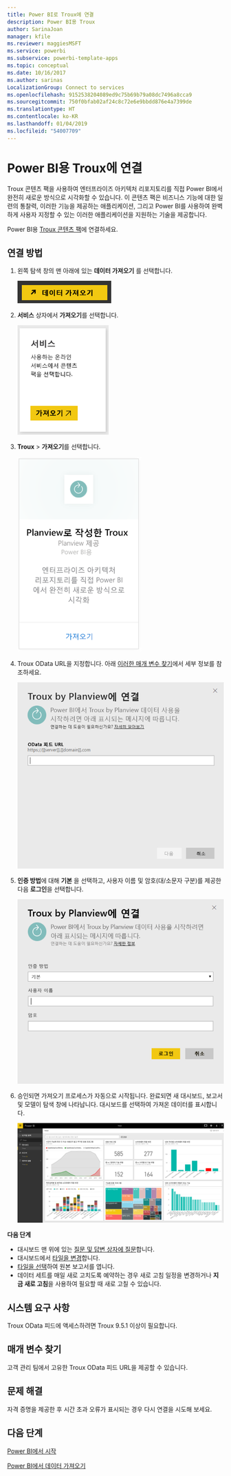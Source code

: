 ```yaml
---
title: Power BI로 Troux에 연결
description: Power BI용 Troux
author: SarinaJoan
manager: kfile
ms.reviewer: maggiesMSFT
ms.service: powerbi
ms.subservice: powerbi-template-apps
ms.topic: conceptual
ms.date: 10/16/2017
ms.author: sarinas
LocalizationGroup: Connect to services
ms.openlocfilehash: 9152538204089ed9c75b69b79a08dc7496a8cca9
ms.sourcegitcommit: 750f0bfab02af24c8c72e6e9bbdd876e4a7399de
ms.translationtype: HT
ms.contentlocale: ko-KR
ms.lasthandoff: 01/04/2019
ms.locfileid: "54007709"
---
```

# <a name="connect-to-troux-for-power-bi"></a>Power BI용 Troux에 연결
Troux 콘텐츠 팩을 사용하여 엔터프라이즈 아키텍처 리포지토리를 직접 Power BI에서 완전히 새로운 방식으로 시각화할 수 있습니다. 이 콘텐츠 팩은 비즈니스 기능에 대한 일련의 통찰력, 이러한 기능을 제공하는 애플리케이션, 그리고 Power BI를 사용하여 완벽하게 사용자 지정할 수 있는 이러한 애플리케이션을 지원하는 기술을 제공합니다.

Power BI용 [Troux 콘텐츠 팩](https://app.powerbi.com/getdata/services/troux)에 연결하세요.

## <a name="how-to-connect"></a>연결 방법
1. 왼쪽 탐색 창의 맨 아래에 있는 **데이터 가져오기** 를 선택합니다.
   
   ![](media/service-connect-to-troux/getdata.png)
2. **서비스** 상자에서 **가져오기**를 선택합니다.
   
   ![](media/service-connect-to-troux/services.png)
3. **Troux** \>  **가져오기**를 선택합니다.
   
   ![](media/service-connect-to-troux/troux.png)
4. Troux OData URL을 지정합니다. 아래 [이러한 매개 변수 찾기](#FindingParams)에서 세부 정보를 참조하세요.
   
   ![](media/service-connect-to-troux/params.png)
5. **인증 방법**에 대해 **기본** 을 선택하고, 사용자 이름 및 암호(대/소문자 구분)를 제공한 다음 **로그인**을 선택합니다.
   
    ![](media/service-connect-to-troux/creds.png)
6. 승인되면 가져오기 프로세스가 자동으로 시작됩니다. 완료되면 새 대시보드, 보고서 및 모델이 탐색 창에 나타납니다. 대시보드를 선택하여 가져온 데이터를 표시합니다.
   
     ![](media/service-connect-to-troux/dashboard.png)

**다음 단계**

* 대시보드 맨 위에 있는 [질문 및 답변 상자에 질문](consumer/end-user-q-and-a.md)합니다.
* 대시보드에서 [타일을 변경](service-dashboard-edit-tile.md)합니다.
* [타일을 선택](consumer/end-user-tiles.md)하여 원본 보고서를 엽니다.
* 데이터 세트를 매일 새로 고치도록 예약하는 경우 새로 고침 일정을 변경하거나 **지금 새로 고침**을 사용하여 필요할 때 새로 고칠 수 있습니다.

## <a name="system-requirements"></a>시스템 요구 사항
Troux OData 피드에 액세스하려면 Troux 9.5.1 이상이 필요합니다.

<a name="FindingParams"></a>

## <a name="finding-parameters"></a>매개 변수 찾기
고객 관리 팀에서 고유한 Troux OData 피드 URL을 제공할 수 있습니다.

## <a name="troubleshooting"></a>문제 해결
자격 증명을 제공한 후 시간 초과 오류가 표시되는 경우 다시 연결을 시도해 보세요.

## <a name="next-steps"></a>다음 단계
[Power BI에서 시작](service-get-started.md)

[Power BI에서 데이터 가져오기](service-get-data.md)

